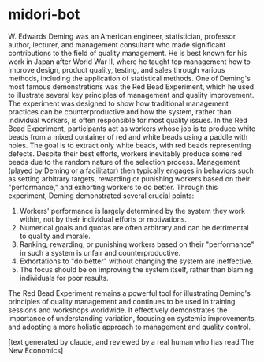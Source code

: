# midori-bot

W. Edwards Deming was an American engineer, statistician, professor, author, lecturer, and management consultant who made significant contributions to the field of quality management. He is best known for his work in Japan after World War II, where he taught top management how to improve design, product quality, testing, and sales through various methods, including the application of statistical methods.
One of Deming's most famous demonstrations was the Red Bead Experiment, which he used to illustrate several key principles of management and quality improvement. The experiment was designed to show how traditional management practices can be counterproductive and how the system, rather than individual workers, is often responsible for most quality issues.
In the Red Bead Experiment, participants act as workers whose job is to produce white beads from a mixed container of red and white beads using a paddle with holes. The goal is to extract only white beads, with red beads representing defects. Despite their best efforts, workers inevitably produce some red beads due to the random nature of the selection process. Management (played by Deming or a facilitator) then typically engages in behaviors such as setting arbitrary targets, rewarding or punishing workers based on their "performance," and exhorting workers to do better.
Through this experiment, Deming demonstrated several crucial points:

1. Workers' performance is largely determined by the system they work within, not by their individual efforts or motivations.
2. Numerical goals and quotas are often arbitrary and can be detrimental to quality and morale.
3. Ranking, rewarding, or punishing workers based on their "performance" in such a system is unfair and counterproductive.
4. Exhortations to "do better" without changing the system are ineffective.
5. The focus should be on improving the system itself, rather than blaming individuals for poor results.

The Red Bead Experiment remains a powerful tool for illustrating Deming's principles of quality management and continues to be used in training sessions and workshops worldwide. It effectively demonstrates the importance of understanding variation, focusing on systemic improvements, and adopting a more holistic approach to management and quality control.

[text generated by claude, and reviewed by a real human who has read The New Economics]
